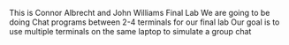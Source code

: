 This is Connor Albrecht and John Williams Final Lab
We are going to be doing Chat programs between 2-4 terminals for our final lab
Our goal is to use multiple terminals on the same laptop to simulate a group chat
